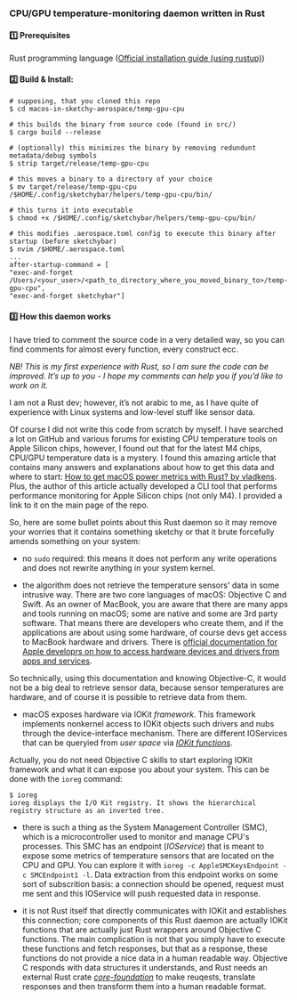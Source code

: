 ### CPU/GPU temperature-monitoring daemon written in Rust

#### :one: Prerequisites

Rust programming language ([Official installation guide (using rustup)](https://www.rust-lang.org/tools/install))

#### :two: Build & Install:
    # supposing, that you cloned this repo
    $ cd macos-in-sketchy-aerospace/temp-gpu-cpu

    # this builds the binary from source code (found in src/)
    $ cargo build --release
    
    # (optionally) this minimizes the binary by removing redundunt metadata/debug symbols
    $ strip target/release/temp-gpu-cpu

    # this moves a binary to a directory of your choice
    $ mv target/release/temp-gpu-cpu /$HOME/.config/sketchybar/helpers/temp-gpu-cpu/bin/

    # this turns it into executable 
    $ chmod +x /$HOME/.config/sketchybar/helpers/temp-gpu-cpu/bin/

    # this modifies .aerospace.toml config to execute this binary after startup (before sketchybar)
    $ nvim /$HOME/.aerospace.toml
    ...
    after-startup-command = [
    "exec-and-forget /Users/<your_user>/<path_to_directory_where_you_moved_binary_to>/temp-gpu-cpu", 
    "exec-and-forget sketchybar"]

#### :three: How this daemon works

I have tried to comment the source code in a very detailed way, so you can find comments for almost every function, every construct ecc.

*NB! This is my first experience with Rust, so I am sure the code can be improved. It’s up to you - I hope my comments can help you if you’d like to work on it.*

I am not a Rust dev; however, it’s not arabic to me, as I have quite of experience with Linux systems and low-level stuff like sensor data.

Of course I did not write this code from scratch by myself. I have searched a lot on GitHub and various forums for existing CPU temperature tools on Apple Silicon chips, however, I found out that for the latest M4 chips, CPU/GPU temperature data is a mystery. I found this amazing article that contains many answers and explanations about how to get this data and where to start: [How to get macOS power metrics with Rust? by vladkens](https://medium.com/@vladkens/how-to-get-macos-power-metrics-with-rust-d42b0ad53967). Plus, the author of this article actually developed a CLI tool that performs performance monitoring for Apple Silicon chips (not only M4). I provided a link to it on the main page of the repo.

So, here are some bullet points about this Rust daemon so it may remove your worries that it contains something sketchy or that it brute forcefully amends something on your system:

- no `sudo` required: this means it does not perform any write operations and does not rewrite anything in your system kernel.

- the algorithm does not retrieve the temperature sensors' data in some intrusive way. There are two core languages of macOS: Objective C and Swift. As an owner of MacBook, you are aware that there are many apps and tools running on macOS; some are native and some are 3rd party software. That means there are developers who create them, and if the applications are about using some hardware, of course devs get access to MacBook hardware and drivers. There is [official documentation for Apple developrs on how to access hardware devices and drivers from apps and services](https://developer.apple.com/documentation/iokit). 

So technically, using this documentation and knowing Objective-C, it would not be a big deal to retrieve sensor data, because sensor temperatures are hardware, and of course it is possible to retrieve data from them.

- macOS exposes hardware via IOKit *framework*. This framework implements nonkernel access to IOKit objects such drivers and nubs through the device-interface mechanism. There are different IOServices that can be queryied from *user space* via [*IOKit functions*](https://developer.apple.com/documentation/iokit/iokit_functions). 

Actually, you do not need Objective C skills to start exploring IOKit framework and what it can expose you about your system. This can be done with the `ioreg` command:

```
$ ioreg
ioreg displays the I/O Kit registry. It shows the hierarchical registry structure as an inverted tree.
```

- there is such a thing as the System Management Controller (SMC), which is a microcontroller used to monitor and manage CPU's processes. This SMC has an endpoint (*IOService*) that is meant to expose some metrics of temperature sensors that are located on the CPU and GPU. You can explore it with `ioreg -c AppleSMCKeysEndpoint -c SMCEndpoint1 -l`. Data extraction from this endpoint works on some sort of subscrition basis: a connection should be opened, request must me sent and this IOService will push requested data in response. 
  
- it is not Rust itself that directly communicates with IOKit and establishes this connection; core components of this Rust daemon are actually IOKit functions that are actually just Rust wrappers around Objective C functions. The main complication is not that you simply have to execute these functions and fetch responses, but that as a response, these functions do not provide a nice data in a human readable way. Objective C responds with data structures it understands, and Rust needs an external Rust crate [*core-foundation*](https://docs.rs/core-foundation/latest/core_foundation/) to make reuqests, translate responses and then transform them into a human readable format.
